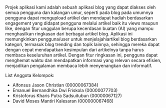 
Projek aplikasi kami adalah sebuah aplikasi blog yang dapat diakses oleh semua pengguna dan kalangan umur, seperti pada blog pada umumnya pengguna dapat mengupload artikel dan mendapat hadiah berdasarkan engagement yang didapat pengguna melalui artikel baik itu views maupun like, dengan fitur unggulan berupa kecerdasan buatan (AI) yang mampu menghasilkan ringkasan dari berbagai artikel blog. Aplikasi ini memungkinkan pengguna/user untuk menjelajahiartikel blog berdasarkan kategori, termasuk blog trending dan topik lainnya, sehingga mereka dapat dengan cepat mendapatkan kesimpulan dari artikelnya tanpa harus membaca keseluruhan artikel. Dengan fitur ringkasan ini, pengguna dapat menghemat waktu dan mendapatkan informasi yang relevan secara efisien, menjadikan pengalaman membaca lebih menyenangkan dan informatif.

List Anggota Kelompok:

- Alfonsus Jason Christian (00000067384)
- Emanuel Bernandhika Dwi Friskola (00000077703)
- Kristoforus Kharis Putra Sadsuitubun (00000067127)
- David Moses Mantiri Kalesaran (000000067468)
